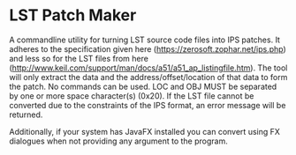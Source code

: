 # LST Patch Maker
A commandline utility for turning LST source code files into IPS patches. It adheres to the specification given here (https://zerosoft.zophar.net/ips.php) and less so for the LST files from here (http://www.keil.com/support/man/docs/a51/a51_ap_listingfile.htm).
The tool will only extract the data and the address/offset/location of that data to form the patch. No commands can be used. LOC and OBJ MUST be separated by one or more space character(s) (0x20).
If the LST file cannot be converted due to the constraints of the IPS format, an error message will be returned. 

Additionally, if your system has JavaFX installed you can convert using FX dialogues when not providing any argument to the program.
